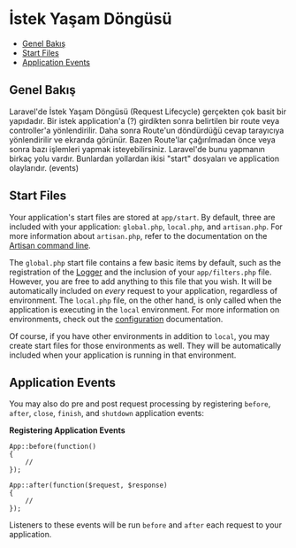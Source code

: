 # İstek Yaşam Döngüsü

- [Genel Bakış](#genel-bakis)
- [Start Files](#start-files)
- [Application Events](#application-events)

<a name="genel-bakis"></a>
## Genel Bakış

Laravel'de İstek Yaşam Döngüsü (Request Lifecycle) gerçekten çok basit bir yapıdadır. Bir istek application'a (?) girdikten sonra belirtilen bir route veya controller'a yönlendirilir. Daha sonra Route'un döndürdüğü cevap tarayıcıya yönlendirilir ve ekranda görünür. Bazen Route'lar çağırılmadan önce veya sonra bazı işlemleri yapmak isteyebilirsiniz. Laravel'de bunu yapmanın birkaç yolu vardır. Bunlardan yollardan ikisi "start" dosyaları ve application olaylarıdır. (events)

<a name="start-files"></a>
## Start Files

Your application's start files are stored at `app/start`. By default, three are included with your application: `global.php`, `local.php`, and `artisan.php`. For more information about `artisan.php`, refer to the documentation on the [Artisan command line](/docs/commands#registering-commands).

The `global.php` start file contains a few basic items by default, such as the registration of the [Logger](/docs/errors) and the inclusion of your `app/filters.php` file. However, you are free to add anything to this file that you wish. It will be automatically included on _every_ request to your application, regardless of environment. The `local.php` file, on the other hand, is only called when the application is executing in the `local` environment. For more information on environments, check out the [configuration](/docs/configuration) documentation.

Of course, if you have other environments in addition to `local`, you may create start files for those environments as well. They will be automatically included when your application is running in that environment.

<a name="application-events"></a>
## Application Events

You may also do pre and post request processing by registering `before`, `after`, `close`, `finish`, and `shutdown` application events:

**Registering Application Events**

	App::before(function()
	{
		//
	});

	App::after(function($request, $response)
	{
		//
	});

Listeners to these events will be run `before` and `after` each request to your application.
